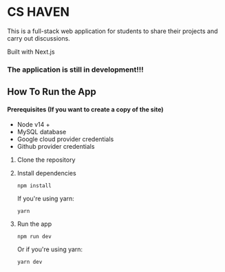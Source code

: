 # CS HAVEN

This is a full-stack web application for students to share their projects and carry out discussions.

Built with Next.js

### The application is still in development!!!

## How To Run the App

#### Prerequisites (If you want to create a copy of the site)

* Node v14 +
* MySQL database
* Google cloud provider credentials
* Github provider credentials

1. Clone the repository

2. Install dependencies

   ```
   npm install
    ```

   If you're using yarn:

   ```
   yarn
   ```

3. Run the app

   ```
   npm run dev
   ```
   Or if you're using yarn:

   ```
   yarn dev
   ```

